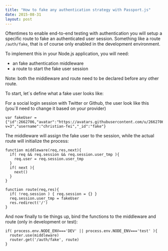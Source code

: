 ```yaml
---
title: "How to fake any authentication strategy with Passport.js"
date: 2015-08-31
layout: post
---
```


Oftentimes to enable end-to-end testing with authentication you will setup a specific route to fake an authenticated user session.
Something like a route `/auth/fake`, that is of course only enabled in the development environment.

To implement this in your Node.js application, you will need:

- an fake authentication middleware
- a route to start the fake user session

Note: both the middleware and route need to be declared before any other route.

To start, let`s define what a fake user looks like:

For a social login session with Twitter or Github, the user look like this (you`ll need to change it based on your provider)

```
var fakeUser = {"id":2662706,"avatar":"https://avatars.githubusercontent.com/u/2662706?v=3","username":"christian-fei","_id":"fake"}
```

The middleware will assign the fake user to the session, while the actual route will initialize the process:

```
function middleware(req,res,next){
  if( req && req.session && req.session.user_tmp ){
    req.user = req.session.user_tmp
  }
  if( next ){
    next()
  }
}

function route(req,res){
  if( !req.session ) { req.session = {} }
  req.session.user_tmp = fakeUser
  res.redirect('/')
}
```


And now finally to tie things up, bind the functions to the middleware and route (only in development or test):

```
if( process.env.NODE_ENV==='DEV' || process.env.NODE_ENV==='test' ){
  router.use(middleware)
  router.get('/auth/fake', route)
}
```
